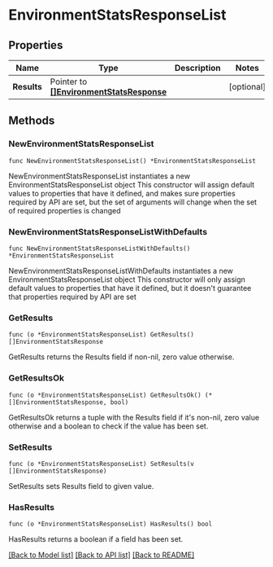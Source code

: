 # EnvironmentStatsResponseList

## Properties

Name | Type | Description | Notes
------------ | ------------- | ------------- | -------------
**Results** | Pointer to [**[]EnvironmentStatsResponse**](EnvironmentStatsResponse.md) |  | [optional] 

## Methods

### NewEnvironmentStatsResponseList

`func NewEnvironmentStatsResponseList() *EnvironmentStatsResponseList`

NewEnvironmentStatsResponseList instantiates a new EnvironmentStatsResponseList object
This constructor will assign default values to properties that have it defined,
and makes sure properties required by API are set, but the set of arguments
will change when the set of required properties is changed

### NewEnvironmentStatsResponseListWithDefaults

`func NewEnvironmentStatsResponseListWithDefaults() *EnvironmentStatsResponseList`

NewEnvironmentStatsResponseListWithDefaults instantiates a new EnvironmentStatsResponseList object
This constructor will only assign default values to properties that have it defined,
but it doesn't guarantee that properties required by API are set

### GetResults

`func (o *EnvironmentStatsResponseList) GetResults() []EnvironmentStatsResponse`

GetResults returns the Results field if non-nil, zero value otherwise.

### GetResultsOk

`func (o *EnvironmentStatsResponseList) GetResultsOk() (*[]EnvironmentStatsResponse, bool)`

GetResultsOk returns a tuple with the Results field if it's non-nil, zero value otherwise
and a boolean to check if the value has been set.

### SetResults

`func (o *EnvironmentStatsResponseList) SetResults(v []EnvironmentStatsResponse)`

SetResults sets Results field to given value.

### HasResults

`func (o *EnvironmentStatsResponseList) HasResults() bool`

HasResults returns a boolean if a field has been set.


[[Back to Model list]](../README.md#documentation-for-models) [[Back to API list]](../README.md#documentation-for-api-endpoints) [[Back to README]](../README.md)


